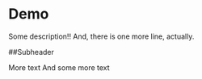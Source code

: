 # Demo
Some description!!
And, there is one more line, actually.

##Subheader

More text
And some more text
